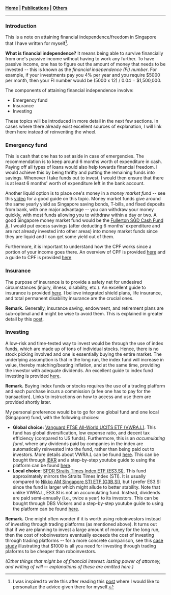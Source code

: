 **[Home](./) \| [Publications](./publications.html) \| [Others](./others.html)**

---

### Introduction

This is a note on attaining financial independence/freedom in Singapore that I have written for myself[^1].

**What is financial independence?** It means being able to survive financially from one's passive income without having to work any further. To have passive income, one has to figure out the amount of money that needs to be invested -- this is known as the *financial independence (FI) number*. For example, if your investments pay you 4% per year and you require $5000 per month, then your FI number would be (5000 x 12) / 0.04 = $1,500,000.

The components of attaining financial independence involve:
- Emergency fund
- Insurance
- Investing

These topics will be introduced in more detail in the next few sections. In cases where there already exist excellent sources of explanation, I will link them here instead of reinventing the wheel.

[^1]: I was inspired to write this after reading this [post](https://www.reddit.com/r/singaporefi/comments/j7f815/starting_guide_to_fi/) where I would like to personalize the advice given there for myself.

### Emergency fund

This is cash that one has to set aside in case of emergencies. The recommendation is to keep around 6 months worth of expenditure in cash. Paying off all types of loans would also help towards financial freedom. I would achieve this by being thrifty and putting the remaining funds into savings. Whenever I take funds out to invest, I would then ensure that there is at least 6 months' worth of expenditure left in the bank account. 

Another liquid option is to place one's money in a *money market fund* -- see this [video](https://www.youtube.com/watch?app=desktop&v=yFsyc_bLw30&ab_channel=KelvinLearnsInvesting) for a good guide on this topic. Money market funds give around the same yearly yield as Singapore saving bonds, T-bills, and fixed deposits from bank, with one major advantage -- you can withdraw your money quickly, with most funds allowing you to withdraw within a day or two. A good Singapore money market fund would be the [Fullerton SGD Cash Fund A](https://www.fullertonfund.com/fund/fullerton-sgd-cash-fund-a/). I would put excess savings (after deducting 6 months' expenditure and are not already invested into other areas) into money market funds since they are liquid and I can get some yield out of them. 

Furthermore, it is important to understand how the CPF works since a portion of your income goes there. An overview of CPF is provided [here](https://www.cpf.gov.sg/member/cpf-overview) and a guide to CPF is provided [here](https://www.reddit.com/r/singaporefi/comments/jqglfs/a_guide_to_cpf/)

### Insurance

The purpose of insurance is to provide a safety net for undesired circumstances (injury, illness, disability, etc.). An excellent guide to insurance is provided [here](https://www.reddit.com/r/singaporefi/comments/jdxn37/a_guide_to_insurance_in_singapore/). I believe integrated shield plans, life insurance, and total permanent disability insurance are the crucial ones.

**Remark.** Generally, insurance saving, endowment, and retirement plans are sub-optimal and it might be wise to avoid them. This is explained in greater detail by this [post](https://www.reddit.com/r/singaporefi/comments/og2hjo/about_insurance_saving_endownment_and_retirement/).

### Investing

A low-risk and time-tested way to invest would be through the use of index funds, which are made up of tons of individual stocks. Hence, there is no stock picking involved and one is essentially buying the entire market. The underlying assumption is that in the long run, the index fund will increase in value, thereby matching/beating inflation, and at the same time, providing the investor with adequate dividends. An excellent guide to index fund investing is provided [here](https://www.firepathlion.com/the-bogleheads-3-fund-portfolio-for-singapore-firewalkers/).

**Remark.** Buying index funds or stocks requires the use of a trading platform and each purchase incurs a commission (a fee one has to pay for the transaction). Links to instructions on how to access and use them are provided shortly later.

My personal preference would be to go for one global fund and one local (Singapore) fund, with the following choices:
- **Global choice:** [Vanguard FTSE All-World UCITS ETF (VWRA.L)](https://finance.yahoo.com/quote/VWRA.L/). This fund has global diversification, low expense ratio, and decent tax efficiency (compared to US funds). Furthermore, this is an *accumulating fund*, where any dividends paid by companies in the index are automatically reinvested into the fund, rather than being paid out to investors. More details about VWRA.L can be found [here](https://growbeansprout.com/vwra-etf). This can be bought through [IBKR](https://www.interactivebrokers.com/en/home.php) and a step-by-step youtube guide to using the platform can be found [here](https://www.youtube.com/watch?v=cqVM4DOspe0&ab_channel=KelvinLearnsInvesting).
- **Local choice:** [SPDR Straits Times Index ETF (ES3.SI)](https://sg.finance.yahoo.com/quote/es3.si/). This fund approximately mirrors the Straits Times Index (STI). It is usually compared to [Nikko AM Singapore STI ETF (G3B.SI)](https://sg.finance.yahoo.com/quote/G3B.SI/), but I prefer ES3.SI since the fund is larger which might allude to better stability. Note that unlike VWRA.L, ES3.SI is not an accumulating fund. Instead, dividends are paid semi-annually (i.e., twice a year) to its investors. This can be bought through DBS Vickers and a step-by-step youtube guide to using the platform can be found [here](https://www.youtube.com/watch?v=rDmoKvhCw6k&ab_channel=KelvinLearnsInvesting).

**Remark.** One might often wonder if it is worth using roboinvestors instead of investing through trading platforms (as mentioned above). It turns out that if we are planning to invest a large amount of money for the long run, then the cost of roboinvestors eventually exceeds the cost of investing through trading platforms -- for a more concrete comparison, see this [case study](https://www.reddit.com/r/singaporefi/comments/t1u7yf/1000_is_all_you_need_for_diy_to_be_cheaper_than/) illustrating that $1000 is all you need for investing through trading plaforms to be cheaper than roboinvestors.

*(Other things that might be of financial interest: lasting power of attorney, and writing of will -- explanations of these are omitted here.)*
